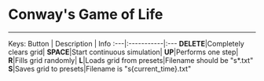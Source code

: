 # Conway's Game of Life
---
Keys:
Button | Description | Info
:---|:-----------|:---
__DELETE__|Completely clears grid|
__SPACE__|Start continuous simulation|
__UP__|Performs one step|
__R__|Fills grid randomly|
__L__|Loads grid from presets|Filename should be "s*.txt"
__S__|Saves grid to presets|Filename is "s{current_time}.txt"
